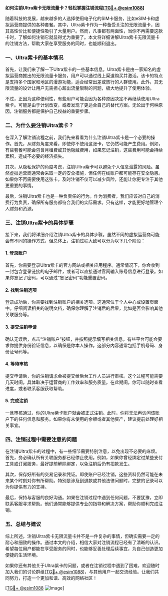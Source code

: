 **如何注销Ultra紫卡无限流量卡？轻松掌握注销流程[[TG💪+ @esim1088](https://t.me/s/esim1088)]**

随着科技的发展，越来越多的人选择使用电子化的SIM卡服务，比如eSIM卡和虚拟运营商提供的各种套餐。其中，Ultra紫卡作为一种备受关注的无限流量卡，因其高性价比和便捷性吸引了大量用户。然而，凡事都有两面性，当你不再需要这款卡时，了解如何注销它就显得尤为重要了。本文将详细讲解Ultra紫卡无限流量卡的注销方法，帮助大家在享受服务的同时，也能顺利退出。

### 一、Ultra紫卡的基本情况

首先，让我们来了解一下Ultra紫卡的一些基本信息。Ultra紫卡是由一家知名的虚拟运营商推出的无限流量卡服务，用户可以通过线上渠道购买并激活。该卡的特点是支持多个国家和地区的漫游功能，适合经常出差或旅行的人群使用。此外，其无限流量的设计让用户无需担心超出流量限制的问题，极大地提升了使用体验。

不过，正因为这种便利性，有些用户可能会因为各种原因决定不再继续使用Ultra紫卡。可能是由于计划改变，或者发现了更适合自己的替代方案。无论出于何种原因，注销服务都是保护自己权益的重要步骤。

### 二、为什么要注销Ultra紫卡？

在深入了解注销流程之前，我们先来看看为什么注销Ultra紫卡是一个必要的操作。首先，从财务角度来看，即使你不使用这张卡，它仍然可能产生费用。例如，有些套餐可能会包含月租费或其他隐藏费用，如果忘记注销，这些费用可能会持续累积，造成不必要的经济损失。

其次，从隐私保护的角度考虑，注销Ultra紫卡可以避免个人信息泄露的风险。虽然虚拟运营商通常会采取一定的安全措施，但任何在线账户都可能存在安全隐患。如果你不再需要使用这张卡，及时注销不仅可以减少风险，还能让你更专注于其他更重要的事情。

最后，注销Ultra紫卡也是一种负责任的行为。作为消费者，我们应该对自己的消费行为负责，确保所有服务都符合我们的实际需求。只有这样，才能更好地管理个人财务和资源。

### 三、注销Ultra紫卡的具体步骤

接下来，我们将详细介绍注销Ultra紫卡的具体步骤。虽然不同的虚拟运营商可能会有不同的操作方式，但总体上，注销过程大致可以分为以下几个阶段：

#### 1. 登录账户

首先，你需要登录Ultra紫卡的官方网站或相关应用程序。通常情况下，你会收到一封包含登录链接的电子邮件，或者可以直接通过官网输入账号信息进行登录。如果你忘记了密码，可以通过“忘记密码”功能重置密码。

#### 2. 找到注销选项

登录成功后，你需要找到注销账户的相关选项。这通常位于个人中心或设置页面中。仔细阅读相关的说明文档，确保你理解了注销后的后果，比如是否会影响其他关联服务等。

#### 3. 提交注销申请

确认无误后，点击“注销账户”按钮，并按照提示填写相关信息。有些平台可能会要求你提供身份验证信息，以确保是你本人操作。这部分内容通常包括手机号码、身份证号码等。

#### 4. 等待审核

提交申请后，你的注销请求会被提交给后台工作人员进行审核。这个过程可能需要几天时间，具体取决于运营商的工作效率和服务质量。在此期间，你可以随时查看进度，或者联系客服获取帮助。

#### 5. 完成注销

一旦审核通过，你的Ultra紫卡账户就会被正式注销。此时，你将无法再访问该账户下的任何信息和服务。如果你有未使用的余额或者其他资产，建议提前处理好相关事宜。

### 四、注销过程中需要注意的问题

在注销Ultra紫卡的过程中，有一些细节需要特别注意，以免出现不必要的麻烦。首先，务必确认所有关联服务都已经停止使用。例如，如果你曾经绑定过某些支付工具或订阅服务，最好提前解除绑定，以免注销后仍有扣款发生。

其次，保存好所有的交易记录和凭证。即使账户已经注销，这些资料仍然可能在未来某个时刻对你有所帮助。特别是涉及到退款或其他法律问题时，完整的记录可以为你提供有力的支持。

最后，保持与客服的良好沟通。如果在注销过程中遇到任何问题，不要犹豫，立即联系客服寻求帮助。他们通常能够提供专业的指导和解决方案，帮助你顺利完成注销。

### 五、总结与建议

综上所述，注销Ultra紫卡无限流量卡并不是一件复杂的事情，但确实需要一定的耐心和细致的操作。通过本文的介绍，相信大家对注销流程已经有了清晰的认识。希望每位用户都能在享受服务的同时，也能够妥善处理后续事宜，为自己创造更加便捷的生活环境。

如果你还有其他关于Ultra紫卡的问题，或者在注销过程中遇到了困难，欢迎随时加入我们的讨论群组[[TG💪+ @esim1088](https://t.me/s/esim1088)]，与其他用户一起交流经验。让我们共同努力，打造一个更加和谐、高效的网络社区！

[[TG💪+ @esim1088](https://t.me/s/esim1088) ![Image](https://i.postimg.cc/4NQfJmqS/Snipaste-2025-05-13-00-14-12.png)]